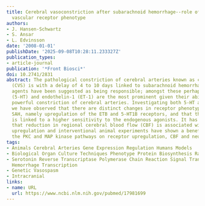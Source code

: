 ```yaml
---
title: Cerebral vasoconstriction after subarachnoid hemorrhage--role of changes in
  vascular receptor phenotype
authors:
- J. Hansen-Schwartz
- S. Ansar
- L. Edvinsson
date: '2008-01-01'
publishDate: '2025-09-08T10:28:11.233327Z'
publication_types:
- article-journal
publication: '*Front Biosci*'
doi: 10.2741/2831
abstract: The pathological constriction of cerebral arteries known as cerebral vasospasm
  (CVS) is with a delay of 4 to 10 days linked to subarachnoid hemorrhage. Several
  agents have been suggested as being responsible; amongst these perhaps 5-hydroxytryptamine
  (5-HT) and endothelin-1 (ET-1) are the most prominent given their ability to elicit
  powerful constriction of cerebral arteries. Investigating both 5-HT and ET receptors
  we have observed that there are distinct changes in receptor phenotype after experimental
  SAH, namely upregulation of the ETB and 5-HT1B receptors, and that this upregulation
  is linked to a higher sensitivity to the endogenous agonists. It has also been shown
  that reduction in regional cerebral blood flow (CBF) is associated with receptor
  upregulation and interventional animal experiments have shown a benefit from inhibiting
  the PKC and MAP kinase pathways on receptor upregulation, CBF and neurological outcome.
tags:
- Animals Cerebral Arteries Gene Expression Regulation Humans Models
- Biological Organ Culture Techniques Phenotype Protein Biosynthesis Rats Receptors
- Serotonin Reverse Transcriptase Polymerase Chain Reaction Signal Transduction Subarachnoid
  Hemorrhage Transcription
- Genetic Vasospasm
- Intracranial
links:
- name: URL
  url: https://www.ncbi.nlm.nih.gov/pubmed/17981699
---
```

